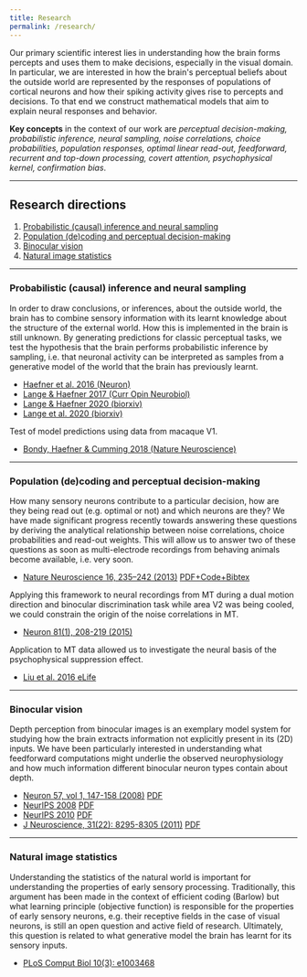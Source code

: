 ```yaml
---
title: Research
permalink: /research/
---
```


Our primary scientific interest lies in understanding how the brain forms percepts and uses them to make decisions, especially in the visual domain. In particular, we are interested in how the brain's perceptual beliefs about the outside world are represented by the responses of populations of cortical neurons and how their spiking activity gives rise to percepts and decisions. To that end we construct mathematical models that aim to explain neural responses and behavior.

**Key concepts** in the context of our work are _perceptual decision-making, probabilistic inference, neural sampling, noise correlations, choice probabilities, population responses, optimal linear read-out, feedforward, recurrent and top-down processing, covert attention, psychophysical kernel, confirmation bias_.

---
## Research directions
1. [Probabilistic (causal) inference and neural sampling](#sampling)
2. [Population (de)coding and perceptual decision-making](#decision)
3. [Binocular vision](#binvis)
4. [Natural image statistics](#images)

---

### Probabilistic (causal) inference and neural sampling <a name="sampling"></a>

In order to draw conclusions, or inferences, about the outside world, the brain has to combine sensory information with its learnt knowledge about the structure of the external world. How this is implemented in the brain is still unknown. By generating predictions for classic perceptual tasks, we test the hypothesis that the brain performs probabilistic inference by sampling, i.e. that neuronal activity can be interpreted as samples from a generative model of the world that the brain has previously learnt.

- [Haefner et al. 2016 (Neuron)](http://www.sciencedirect.com/science/article/pii/S0896627316300113)
- [Lange & Haefner 2017 (Curr Opin Neurobiol)](http://www.sciencedirect.com/science/article/pii/S0959438817300442)
- [Lange & Haefner 2020 (biorxiv)](https://www.biorxiv.org/content/10.1101/081661v4)
- [Lange et al. 2020 (biorxiv)](https://www.biorxiv.org/content/10.1101/440321v3)

Test of model predictions using data from macaque V1.

- [Bondy, Haefner & Cumming 2018 (Nature Neuroscience)](http://www2.bcs.rochester.edu/sites/haefnerlab/files/Bondy_etal_2018.pdf)

---

### Population (de)coding and perceptual decision-making<a name="decision"></a>

How many sensory neurons contribute to a particular decision, how are they being read out (e.g. optimal or not) and which neurons are they? We have made significant progress recently towards answering these questions by deriving the analytical relationship between noise correlations, choice probabilities and read-out weights. This will allow us to answer two of these questions as soon as multi-electrode recordings from behaving animals become available, i.e. very soon.

- [Nature Neuroscience 16, 235–242 (2013)](http://www.nature.com/neuro/journal/v16/n2/full/nn.3309.html) [PDF+Code+Bibtex](http://bethgelab.org/publications/r.+m.+haefner/)

Applying this framework to neural recordings from MT during a dual motion direction and binocular discrimination task while area V2 was being cooled, we could constrain the origin of the noise correlations in MT.

- [Neuron 81(1), 208-219 (2015)](http://www.cell.com/neuron/abstract/S0896-6273(15)00561-9)

Application to MT data allowed us to investigate the neural basis of the psychophysical suppression effect.

- [Liu et al. 2016 eLife]()

---

### Binocular vision<a name="binvis"></a>

Depth perception from binocular images is an exemplary model system for studying how the brain extracts information not explicitly present in its (2D) inputs. We have been particularly interested in understanding what feedforward computations might underlie the observed neurophysiology and how much information different binocular neuron types contain about depth.

- [Neuron 57, vol 1, 147-158 (2008)](http://www.cell.com/neuron/abstract/S0896-6273(07)00980-4) [PDF](http://lsr-web.net/Assets/NEIPages/BruceCumming/pdfs/HaefnerCummingNeuron08.pdf)
- [NeurIPS 2008](http://papers.nips.cc/paper/3461-an-improved-estimator-of-variance-explained-in-the-presence-of-noise) [PDF]() 
- [NeurIPS 2010](http://nips.cc/Conferences/2010/Program/event.php?ID=2122) [PDF](http://books.nips.cc/papers/files/nips23/NIPS2010_0590.pdf)
- [J Neuroscience, 31(22): 8295-8305 (2011)](http://www.jneurosci.org/content/31/22/8295) [PDF](http://lsr-web.net/Assets/NEIPages/BruceCumming/pdfs/TanabeHaefnerBGC2011.pdf)

---

### Natural image statistics<a name="images"></a>

Understanding the statistics of the natural world is important for understanding the properties of early sensory processing. Traditionally, this argument has been made in the context of efficient coding (Barlow) but what learning principle (objective function) is responsible for the properties of early sensory neurons, e.g. their receptive fields in the case of visual neurons, is still an open question and active field of research. Ultimately, this question is related to what generative model the brain has learnt for its sensory inputs.

- [PLoS Comput Biol 10(3): e1003468](http://www.ploscompbiol.org/article/info%3Adoi%2F10.1371%2Fjournal.pcbi.1003468)
